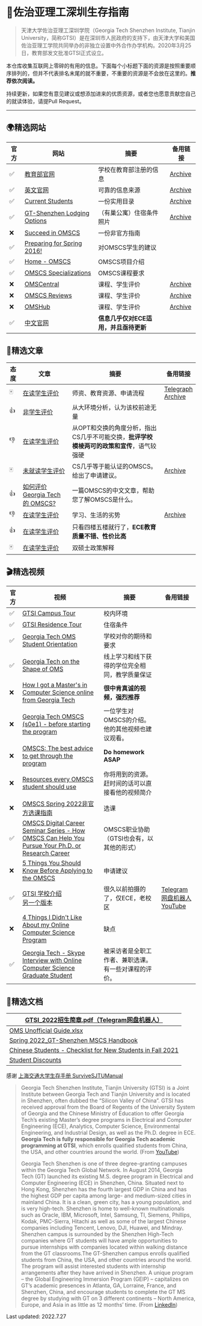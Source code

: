 # 🐝佐治亚理工深圳生存指南

> 天津大学佐治亚理工深圳学院（Georgia Tech Shenzhen Institute, Tianjin University，简称GTSI）是在深圳市人民政府的支持下，由天津大学和美国佐治亚理工学院共同举办的非独立设置中外合作办学机构。2020年3月25日，教育部发文批准GTSI正式设立。
>

本仓库收集互联网上零碎的有用的信息。下面每个小标题下面的资源是按照重要顺序排列的，但并不代表排名末尾的就不重要，不重要的资源是不会放在这里的。**推荐依次阅读。**

持续更新，如果您有意见建议或想添加进来的优质资源，或者您也愿意贡献您自己的就读体验，请提Pull Request。

---



## 🌍精选网站

| 官方 | 网站                                                         | 摘要                                  | 备用链接                                                     |
| ---- | ------------------------------------------------------------ | ------------------------------------- | ------------------------------------------------------------ |
| ✅    | [教育部官网](https://www.crs.jsj.edu.cn/aproval/detail/2766) | 学校在教育部注册的信息                | [Archive](https://web.archive.org/web/20220528083820/https://www.crs.jsj.edu.cn/aproval/detail/2766) |
| ✅    | [英文官网](https://shenzhen.gatech.edu)                      | 可靠的信息来源                        | [Archive](https://web.archive.org/web/20220703081443/https://www.shenzhen.gatech.edu/) |
| ✅    | [Current Students](https://www.shenzhen.gatech.edu/current-students/) | 一份实用目录                          | [Archive](https://web.archive.org/web/20220604082716/https://www.shenzhen.gatech.edu/current-students/) |
| ✅    | [GT-Shenzhen Lodging Options](https://www.shenzhen.gatech.edu/current-students/gt-shenzhen-lodging-options/) | （有巢公寓）住宿条件照片              | [Archive](https://web.archive.org/web/20220604082720/https://www.shenzhen.gatech.edu/current-students/gt-shenzhen-lodging-options/) |
| ❌    | [Succeed in OMSCS](http://omscs.wikidot.com/)                | 一份非官方指南                        |                                                              |
| ✅    | [Preparing for Spring 2016!](https://www.reddit.com/r/OMSCS/comments/3rghng/preparing_for_spring_2016/) | 对OMSCS学生的建议                     |                                                              |
| ✅    | [Home - OMSCS](https://omscs.gatech.edu)                     | OMSCS项目介绍                         |                                                              |
| ✅    | [OMSCS Specializations](https://omscs.gatech.edu/program-info/specializations) | OMSCS课程要求                         |                                                              |
| ❌    | [OMSCentral](https://www.omscentral.com/)                    | 课程、学生评价                        | [Archive](https://web.archive.org/web/20220727103427/https://www.omscentral.com/) |
| ❌    | [OMSCS Reviews](https://awaisrauf.github.io/omscs_reviews/)  | 课程、学生评价                        | [Archive](https://web.archive.org/web/20220727103622/https://awaisrauf.github.io/omscs_reviews/) |
| ❌    | [OMSHub](https://omshub.org/)                                | 课程、学生评价                        | [Archive](https://web.archive.org/web/20220727103532/https://omshub.org/) |
| ✅    | [中文官网](http://www.gtsi.edu.cn)                           | **信息几乎仅对ECE适用，并且亟待更新** |                                                              |

## 📖精选文章

| 态度 | 文章                                                         | 摘要                                                         | 备用链接                                                     |
| ---- | ------------------------------------------------------------ | ------------------------------------------------------------ | ------------------------------------------------------------ |
| 🀄️    | [在读学生评价](https://www.zhihu.com/question/39689377/answer/2089696520) | 师资、教育资源、申请流程                                     | [Telegraph](https://telegra.ph/怎么样评价天津大学佐治亚理工合办的深圳研究院-07-21)<br />[Archive](https://web.archive.org/web/20220721072757/https://www.zhihu.com/question/39689377/answer/2089696520) |
| 👍    | [非学生评价](https://www.zhihu.com/question/39689377/answer/2430286020) | 从大环境分析，认为该校前途无量                               |                                                              |
| 👎    | [在读学生评价](https://www.zhihu.com/question/39689377/answer/2416400617) | 从OPT和交换的角度分析，指出CS几乎不可能交换，**批评学校模棱两可的政策和宣传**，语气较强硬 |                                                              |
| 🀄️    | <span id="omscs">[未就读学生评价](https://www.zhihu.com/question/39689377/answer/2486316349)</span> | CS几乎等于能认证的OMSCS。给出了申请建议。                    | [Archive](https://web.archive.org/web/20220718111153/https://www.zhihu.com/question/39689377/answer/2486316349) |
| 👍    | [如何评价 Georgia Tech 的 OMSCS?](https://www.zhihu.com/question/24570155/answer/37717958) | 一篇OMSCS的中文文章，帮助您了解OMSCS是什么。                 |                                                              |
| 👎    | [在读学生评价](https://www.zhihu.com/question/39689377/answer/2130205892) | 学习、生活的劣势                                             | [Archive](https://web.archive.org/web/20220722051423/https://www.zhihu.com/question/39689377/answer/2130205892) |
| 👍    | [在读学生评价](https://www.1point3acres.com/bbs/thread-655947-1-1.html) | 只看四楼五楼就行了，**ECE教育质量不错、性价比高**            |                                                              |
| 🀄️    | [在读学生评价](https://www.zhihu.com/question/39689377/answer/2124180545) | 双硕士政策解释                                               |                                                              |

## 🎬精选视频

| 官方 | 视频                                                         | 摘要                                                  | 备用链接                                                     |
| ---- | ------------------------------------------------------------ | ----------------------------------------------------- | ------------------------------------------------------------ |
| ✅    | [GTSI Campus Tour](https://www.bilibili.com/video/BV1CS4y1K7MD) | 校内环境                                              |                                                              |
| ✅    | [GTSI Residence Tour](https://youtu.be/JtS_J6wHJ4o)          | 住宿条件                                              |                                                              |
| ✅    | [Georgia Tech OMS Student Orientation](https://youtube.com/playlist?list=PLl2dezBNo_Bme8RliCeBnjeK5_KnElfNU) | 学校对你的期待和要求                                  |                                                              |
| ✅    | [Georgia Tech on the Shape of OMS](https://youtu.be/zihmiLx3Xlk) | 线上学习和线下获得的学位完全相同，教学质量保证        |                                                              |
| ❌    | [How I got a Master's in Computer Science online from Georgia Tech](https://youtu.be/Xf1yOp8tILA) | **很中肯真诚的视频，强烈推荐**                        |                                                              |
| ❌    | [Georgia Tech OMSCS (s0e1) - before starting the program](https://www.youtube.com/watch?v=T3jyD3oqmW4) | 一位学生对OMSCS的介绍。<br />他的其他视频也建议观看。 |                                                              |
| ❌    | [OMSCS: The best advice to get through the program](https://youtu.be/FzAdoqkUWXE) | **Do homework ASAP**                                  |                                                              |
| ❌    | [Resources every OMSCS student should use](https://www.youtube.com/watch?v=9zRWHD3aLek) | 你将用到的资源。赶时间的话可以直接看他的视频简介      |                                                              |
| ❌    | [OMSCS Spring 2022非官方选课指南](https://youtu.be/AjR0jqpoK-M) | 选课                                                  |                                                              |
| ✅    | [OMSCS Digital Career Seminar Series - How OMSCS Can Help You Pursue Your Ph.D. or Research Career](https://youtu.be/qQkq4XufQ5U) | OMSCS职业协助（GTSI也会有，以其他的形式）             |                                                              |
| ❌    | [5 Things You Should Know Before Applying to the OMSCS](https://youtu.be/jPgiDo5ExRQ) | 申请建议                                              |                                                              |
| ✅    | [GTSI 学校介绍](http://www.gtsi.edu.cn/media/videos/GT-Shenzhen.mp4?modestbranding=1&rel=0&controls=0&showinfo=0&html5=1&autoplay=1)<br />[另一个版本](https://www.youtube.com/watch?v=Fd_GyU4ylAE) | 很久以前拍摄的了，仅ECE，老校区                       | [Telegram网盘机器人](https://t.me/WangPanBOT?start=file9fd0605b953fdc42)<br />[YouTube](https://www.youtube.com/watch?v=iOc3Rkg9v24) |
| ❌    | [4 Things I Didn't Like About my Online Computer Science Program](https://www.youtube.com/watch?v=PpEXo6EkWsc) | 缺点                                                  |                                                              |
| ✅    | [Georgia Tech - Skype Interview with Online Computer Science Graduate Student](https://www.youtube.com/watch?v=ax9ybaxbmv8) | 被采访者是全职工作者、兼职选课。有一些对课程的评价。  |                                                              |

## 📃精选文档

| [GTSI_2022招生简章.pdf（Telegram网盘机器人）](https://t.me/WangPanBOT?start=file1752d1c78b035d3f) |
| ------------------------------------------------------------ |
| [OMS Unofficial Guide.xlsx](https://docs.google.com/spreadsheets/d/1elFP6k8zEOubNJ7lIFNmgTP5J-vKoS4R/htmlview) |
| [Spring 2022_GT-Shenzhen MSCS Handbook](https://docs.qq.com/pdf/DTmJ2aUtqa1ViTVF3?&u=03e978e634e649b7af8e8c2295d5f3a0) |
| [Chinese Students - Checklist for New Students in Fall 2021](https://docs.qq.com/doc/DTkVsZmxKRUdHSGRj) |
| [Student Discounts](https://docs.google.com/spreadsheets/d/1xatwCPgZDFe3-Gl1KiWqpBt9pV7KNS7j-IuPGD6xrfA/edit#gid=1623988833) |

感谢 [上海交通大学生存手册  SurviveSJTUManual](https://github.com/SurviveSJTU/SurviveSJTUManual)



> Georgia Tech Shenzhen Institute, Tianjin University (GTSI) is a Joint Institute between Georgia Tech and Tianjin University and is located in Shenzhen, often dubbed the “Silicon Valley of China”. GTSI has received approval from the Board of Regents of the University System of Georgia and the Chinese Ministry of Education to offer Georgia Tech’s existing Master’s degree programs in Electrical and Computer Engineering (ECE), Analytics, Computer Science, Environmental Engineering, and Industrial Design, as well as the Ph.D. degree in ECE. **Georgia Tech is fully responsible for Georgia Tech academic programming at GTSI**, which enrolls qualified students from China, the USA, and other countries around the world. (From [YouTube](https://www.youtube.com/channel/UCdPgwthLdjt4VIjM7zBbTeA/about))
>
> Georgia Tech Shenzhen is one of three degree-granting campuses within the Georgia Tech Global Network. In August 2014, Georgia Tech (GT) launched its existing M.S. degree program in Electrical and Computer Engineering (ECE) in Shenzhen, China. Situated next to Hong Kong, Shenzhen has the fourth largest GDP in China and has the highest GDP per capita among large- and medium-sized cities in mainland China. It is a clean, green city, has a young population, and is very high-tech. Shenzhen is home to well-known multinationals such as Oracle, IBM, Microsoft, Intel, Samsung, TI, Siemens, Phillips, Kodak, PMC-Sierra, Hitachi as well as some of the largest Chinese companies including Tencent, Lenovo, DJI, Huawei, and Mindray. Shenzhen campus is surrounded by the Shenzhen High-Tech companies where GT students will have ample opportunities to pursue internships with companies located within walking distance from the GT classrooms.The GT-Shenzhen campus enrolls qualified students from China, the USA, and other countries around the world. The program will assist interested students with internship arrangements after they have arrived in Shenzhen. A unique program – the Global Engineering Immersion Program (GEIP) – capitalizes on GT’s academic presences in Atlanta, GA, Lorraine, France, and Shenzhen, China, and encourage students to complete the GT MS degree by studying with GT on 3 different continents – North America, Europe, and Asia in as little as 12 months’ time. (From [LinkedIn](https://www.linkedin.com/company/georgia-tech-shenzhen/))

Last updated: 2022.7.27
